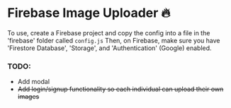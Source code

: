 # Firebase Image Uploader 🔥

To use, create a Firebase project and copy the config into a file in the 'firebase' folder called `config.js`
Then, on Firebase, make sure you have 'Firestore Database', 'Storage', and 'Authentication' (Google) enabled.

### TODO:

- Add modal
- ~~Add login/signup functionality so each individual can upload their own images~~











